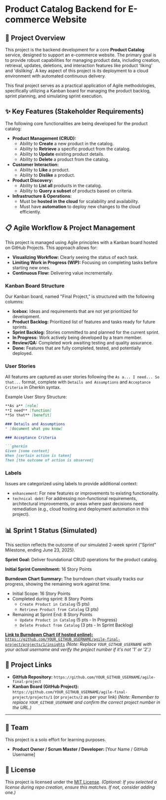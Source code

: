 # Product Catalog Backend for E-commerce Website

## 🚀 Project Overview

This project is the backend development for a core **Product Catalog** service, designed to support an e-commerce website. The primary goal is to provide robust capabilities for managing product data, including creation, retrieval, updates, deletions, and interaction features like product 'liking' and 'disliking'. A key aspect of this project is its deployment to a cloud environment with automated continuous delivery.

This final project serves as a practical application of Agile methodologies, specifically utilizing a Kanban board for managing the product backlog, sprint planning, and simulating sprint execution.

## ✨ Key Features (Stakeholder Requirements)

The following core functionalities are being developed for the product catalog:

* **Product Management (CRUD):**
    * Ability to **Create** a new product in the catalog.
    * Ability to **Retrieve** a specific product from the catalog.
    * Ability to **Update** existing product details.
    * Ability to **Delete** a product from the catalog.
* **Customer Interaction:**
    * Ability to **Like** a product.
    * Ability to **Dislike** a product.
* **Product Discovery:**
    * Ability to **List all** products in the catalog.
    * Ability to **Query a subset** of products based on criteria.
* **Infrastructure & Operations:**
    * Must be **hosted in the cloud** for scalability and availability.
    * Must have **automation** to deploy new changes to the cloud efficiently.

## 📋 Agile Workflow & Project Management

This project is managed using Agile principles with a Kanban board hosted on GitHub Projects. This approach allows for:

* **Visualizing Workflow:** Clearly seeing the status of each task.
* **Limiting Work in Progress (WIP):** Focusing on completing tasks before starting new ones.
* **Continuous Flow:** Delivering value incrementally.

### Kanban Board Structure

Our Kanban board, named "Final Project," is structured with the following columns:

* **Icebox:** Ideas and requirements that are not yet prioritized for development.
* **Product Backlog:** Prioritized list of features and tasks ready for future sprints.
* **Sprint Backlog:** Stories committed to and planned for the current sprint.
* **In Progress:** Work actively being developed by a team member.
* **Review/QA:** Completed work awaiting testing and quality assurance.
* **Done:** Features that are fully completed, tested, and potentially deployed.

### User Stories

All features are captured as user stories following the `As a... I need... So that...` format, complete with `Details and Assumptions` and `Acceptance Criteria` in Gherkin syntax.

Example User Story Structure:
```markdown
**As a** [role]
**I need** [function]
**So that** [benefit]

### Details and Assumptions
* [document what you know]

### Acceptance Criteria

```gherkin
Given [some context]
When [certain action is taken]
Then [the outcome of action is observed]
```

### Labels

Issues are categorized using labels to provide additional context:

* `enhancement`: For new features or improvements to existing functionality.
* `technical debt`: For addressing non-functional requirements, architectural improvements, or areas where past decisions need remediation (e.g., cloud hosting and deployment automation in this project).

## 📊 Sprint 1 Status (Simulated)

This section reflects the outcome of our simulated 2-week sprint ("Sprint" Milestone, ending June 23, 2025).

**Sprint Goal:** Deliver foundational CRUD operations for the product catalog.

**Initial Sprint Commitment:** 16 Story Points

**Burndown Chart Summary:**
The burndown chart visually tracks our progress, showing the remaining work against time.

* Initial Scope: 16 Story Points
* Completed during sprint: 8 Story Points
    * `Create Product in Catalog` (5 pts)
    * `Retrieve Product from Catalog` (3 pts)
* Remaining at Sprint End: 8 Story Points
    * `Update Product in Catalog` (5 pts - In Progress)
    * `Delete Product from Catalog` (3 pts - In Sprint Backlog)

[**Link to Burndown Chart (if hosted online):** `https://github.com/YOUR_GITHUB_USERNAME/agile-final-project/projects/1/insights`](https://github.com/users/sandeepmondkar14/projects/2/insights)
*(Note: Replace `YOUR_GITHUB_USERNAME` with your actual username and verify the project number if it's not '1' or '2'.)*

## 🔗 Project Links

* **GitHub Repository:** `https://github.com/YOUR_GITHUB_USERNAME/agile-final-project`
* **Kanban Board (GitHub Project):** `https://github.com/YOUR_GITHUB_USERNAME/agile-final-project/projects/1` (or `projects/2` as per your link)
    *(Note: Remember to replace `YOUR_GITHUB_USERNAME` and confirm the correct project number in the URL.)*

---

## 👥 Team

This project is a solo effort for learning purposes.

* **Product Owner / Scrum Master / Developer:** [Your Name / GitHub Username]

## 📝 License

This project is licensed under the [MIT License](https://opensource.org/licenses/MIT).
*(Optional: If you selected a license during repo creation, ensure this matches. If not, consider adding one.)*
